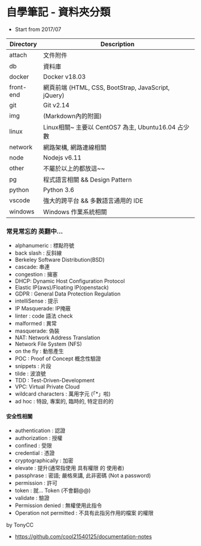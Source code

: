 # 自學筆記 - 資料夾分類

- Start from 2017/07

Directory     | Description
------------- | ------------------------
attach        | 文件附件
db            | 資料庫
docker        | Docker v18.03
front-end     | 網頁前端 (HTML, CSS, BootStrap, JavaScript, jQuery)
git           | Git v2.14
img           | (Markdown內的附圖)
linux         | Linux相關~ 主要以 CentOS7 為主, Ubuntu16.04 占少數
network       | 網路架構, 網路連線相關
node          | Nodejs v6.11
other         | 不屬於以上的都放這~~
pg            | 程式語言相關 && Design Pattern
python        | Python 3.6
vscode        | 強大的跨平台 && 多數語言通用的 IDE 
windows       | Windows 作業系統相關


### 常見常忘的 英翻中...

- alphanumeric : 標點符號
- back slash : 反斜線
- Berkeley Software Distribution(BSD)
- cascade: 串連
- congestion : 擁塞
- DHCP: Dynamic Host Configuration Protocol
- Elastic IP(aws)/Floating IP(openstack)
- GDPR : General Data Protection Regulation
- intelliSense : 提示
- IP Masquerade: IP掩蔽
- linter : code 語法 check
- malformed : 異常
- masquerade: 偽裝
- NAT: Network Address Translation
- Network File System (NFS)
- on the fly : 動態產生 
- POC : Proof of Concept 概念性驗證
- snippets : 片段
- tilde : 波浪號
- TDD : Test-Driven-Development
- VPC: Virtual Private Cloud
- wildcard characters : 萬用字元 (「*」啦)
- ad hoc : 特設, 專案的, 臨時的, 特定目的的

#### 安全性相關

- authentication : 認證
- authorization : 授權
- confined : 受限
- credential : 憑證
- cryptographically : 加密
- elevate : 提升(通常指使用 具有權限 的 使用者)
- passphrase : 密語; 嚴格來講, 此非密碼 (Not a password)
- permission : 許可
- token : 就... Token (不會翻@@)
- validate : 驗證
- Permission denied : 無權使用此指令
- Operation not permitted : 不具有此指另作用的檔案 的權限


by TonyCC

- https://github.com/cool21540125/documentation-notes